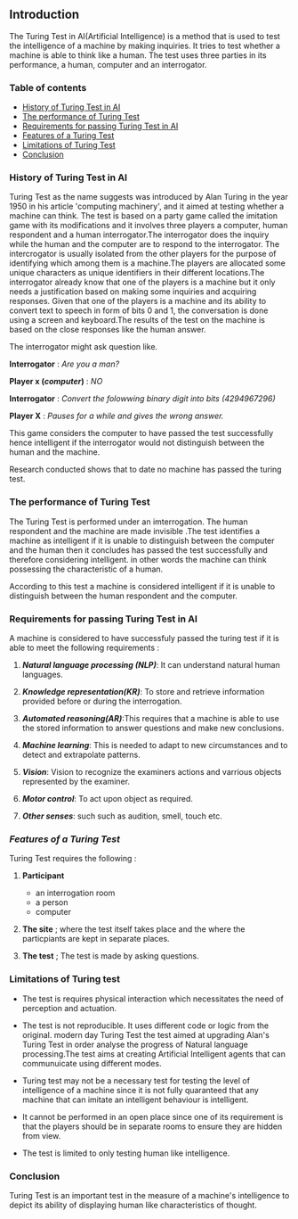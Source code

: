## Introduction
The Turing Test in AI(Artificial Intelligence) is a method that is used to test the intelligence of a machine by making inquiries. It tries to test whether a machine is able to think like a human. The test uses three parties in its performance, a human, computer and an interrogator.


### Table of contents
- [History of Turing Test in AI](#history-of-turing-test-in-ai)
- [The performance of Turing Test](#the-performance-of-turing-test)
- [Requirements for passing Turing Test in AI](#requirements-for-passing-turing-test-in-ai)
- [Features of a Turing Test](#features-of-a-turing-test)
- [Limitations of Turing Test](#limitations-of-turing-test)
- [Conclusion](#conclusion)



### History of Turing Test in AI

Turing Test as the name suggests  was introduced by Alan Turing in the year 1950 in his article 'computing machinery',  and it aimed at testing whether a machine can think.
The test is based on a party game called the imitation game with its modifications and it involves three players a computer, human respondent and a human interrogator.The interrogator does the inquiry  while the human and the computer are to respond to the interrogator. The intercrogator is usually isolated from the other players for the purpose of identifying which among them is a machine.The players are allocated some unique characters as unique identifiers in their different locations.The interrogator already know that one of the players is a machine but it only needs a justification based on making some inquiries and acquiring responses.
Given that one of the players is a machine and its ability to convert text to speech in form of bits  0 and 1, the conversation is done using a screen and keyboard.The results of the test on the machine is based on the close responses like the human answer.

The interrogator might ask question like.

__Interrogator__ : *Are you a man?*

__Player x (*computer*)__ : *NO*

__Interrogator__ : _Convert the folowwing binary digit  into bits (4294967296)_

**Player X** : *Pauses for a while and gives the wrong answer.*

This game considers the computer to have passed the test successfully hence intelligent if the interrogator would not distinguish between the human and the machine.

 Research conducted shows that to date no machine has passed the turing test.

### The performance of Turing Test 
The Turing Test is performed under an imterrogation. The human respondent and the machine are made invisible .The test identifies a machine as intelligent if it is unable to distinguish between the computer  and the human then it concludes has passed the test successfully and therefore considering intelligent. in other words the machine can think possessing the characteristic of a human.

According to this test a machine is considered intelligent if it  is unable to distinguish between the human respondent  and the computer.

### Requirements for passing Turing Test in AI 
A machine is considered to have successfuly passed the turing test if it is able to meet the following requirements :
 1. ___Natural language processing (NLP)___: It can understand natural human languages.

 2. ___Knowledge representation(KR)___: To store and retrieve information provided before or during the interrogation.

 3. ___Automated reasoning(AR)___:This requires that a machine is able to use the stored information to answer questions and make new conclusions.
 
 4. ___Machine learning___: This is needed to adapt to new circumstances and to detect and extrapolate patterns.

 5. ___Vision___: Vision to recognize the examiners actions and varrious objects represented by the examiner.

 6. ___Motor control___: To act upon object as required.

 7. ___Other senses___: such such as audition, smell, touch etc.

 ### *Features of a Turing Test*
 Turing Test requires the following : 

1. __Participant__
    - an interrogation room
    - a person
    - computer

2. **The site** ;
 where the test itself takes place and the where the particpiants are kept in separate places.
3. __The test__ ; The test is made by asking questions.  


 ### Limitations of Turing test 
- The test is requires physical interaction which necessitates the need of perception and actuation.

-  The test is not reproducible. It uses different code or logic from the original.
modern day Turing Test 
the test aimed at upgrading Alan's Turing Test in order analyse the progress of Natural language processing.The test aims at creating Artificial Intelligent agents that can communuicate using different modes. 

- Turing test may not be a necessary test for testing the level of intelligence of a machine since it is not fully quaranteed that any machine that can imitate an intelligent behaviour is intelligent.

- It cannot be performed in an open place since one of its requirement is that the players should be in separate rooms to ensure they are hidden from view.

- The test is limited to only testing human like intelligence.


### Conclusion
Turing Test is an important test in the measure of a machine's intelligence to depict its ability of displaying human like characteristics of thought.
